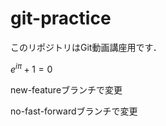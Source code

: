 # git-practice

このリポジトリはGit動画講座用です．

$e^{i\pi} + 1 = 0$

new-featureブランチで変更

no-fast-forwardブランチで変更
